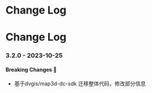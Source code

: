 # Change Log

# Change Log

### 3.2.0 - 2023-10-25

#### Breaking Changes 📣

- 基于dvgis/map3d-dc-sdk 迁移整体代码，修改部分信息
 
